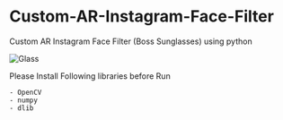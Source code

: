 # Custom-AR-Instagram-Face-Filter
Custom AR Instagram Face Filter (Boss Sunglasses) using python

![Glass](https://user-images.githubusercontent.com/43920667/137794120-1a7a086c-9a18-42e2-8168-96ed81500b41.png)


Please Install Following libraries before Run

    - OpenCV
    - numpy
    - dlib
    
    
   
